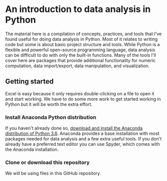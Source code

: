 # An introduction to data analysis in Python

The material here is a compilation of concepts, practices, and tools that I've found useful for doing data analysis in Python. Most of it relates to writing code but some is about basic project structure and tools. While Python is a flexible and powerful open-source programming language, data analysis can be difficult to do with only the built-in functions. Many of the tools I'll cover here are packages that provide additional functionality for numeric computation, data import/export, data manipulation, and visualization.

## Getting started
Excel is easy because it only requires double-clicking on a file to open it and start working. We have to do some more work to get started working in Python but it will be worth the extra effort.

### Install Anaconda Python distribution
If you haven't already done so, [download and install the Anaconda distribution of Python 3.6][1]. Anaconda provides a base installation with most packages needed for data analysis and a few extra useful tools. If you don't already have a preferred text editor you can use Spyder, which comes with the Anaconda installation.

### Clone or download this repository
We will be using files in this GitHub repository.












[1]: https://www.anaconda.com/download
